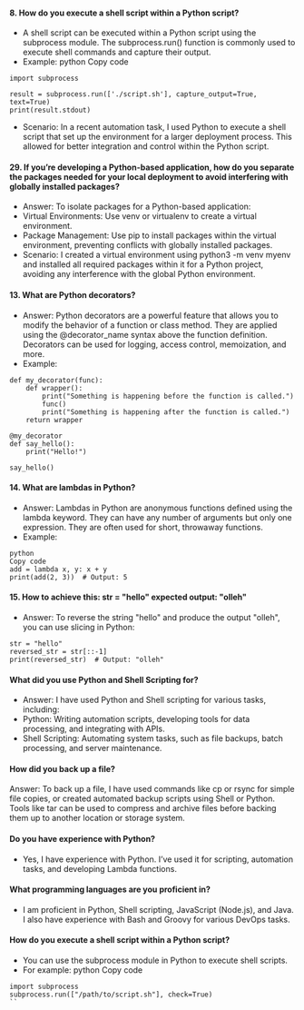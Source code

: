 #### 8. How do you execute a shell script within a Python script?
- A shell script can be executed within a Python script using the subprocess module. The subprocess.run() function is commonly used to execute shell commands and capture their output.
- Example:
python
Copy code
```
import subprocess

result = subprocess.run(['./script.sh'], capture_output=True, text=True)
print(result.stdout)
```
- Scenario: In a recent automation task, I used Python to execute a shell script that set up the environment for a larger deployment process. This allowed for better integration and control within the Python script.

#### 29. If you’re developing a Python-based application, how do you separate the packages needed for your local deployment to avoid interfering with globally installed packages?
- Answer: To isolate packages for a Python-based application:
- Virtual Environments: Use venv or virtualenv to create a virtual environment.
- Package Management: Use pip to install packages within the virtual environment, preventing conflicts with globally installed packages.
- Scenario: I created a virtual environment using python3 -m venv myenv and installed all required packages within it for a Python project, avoiding any interference with the global Python environment.



#### 13. What are Python decorators?
- Answer: Python decorators are a powerful feature that allows you to modify the behavior of a function or class method. They are applied using the @decorator_name syntax above the function definition. Decorators can be used for logging, access control, memoization, and more.
- Example:
```
def my_decorator(func):
    def wrapper():
        print("Something is happening before the function is called.")
        func()
        print("Something is happening after the function is called.")
    return wrapper

@my_decorator
def say_hello():
    print("Hello!")

say_hello()
```
#### 14. What are lambdas in Python?
- Answer: Lambdas in Python are anonymous functions defined using the lambda keyword. They can have any number of arguments but only one expression. They are often used for short, throwaway functions.
- Example:
```
python
Copy code
add = lambda x, y: x + y
print(add(2, 3))  # Output: 5
```
#### 15. How to achieve this: str = "hello" expected output: "olleh"
- Answer: To reverse the string "hello" and produce the output "olleh", you can use slicing in Python:
```
str = "hello"
reversed_str = str[::-1]
print(reversed_str)  # Output: "olleh"
```





#### What did you use Python and Shell Scripting for?
- Answer: I have used Python and Shell scripting for various tasks, including:
- Python: Writing automation scripts, developing tools for data processing, and integrating with APIs.
- Shell Scripting: Automating system tasks, such as file backups, batch processing, and server maintenance.

#### How did you back up a file?
Answer: To back up a file, I have used commands like cp or rsync for simple file copies, or created automated backup scripts using Shell or Python. Tools like tar can be used to compress and archive files before backing them up to another location or storage system.

#### Do you have experience with Python?
- Yes, I have experience with Python. I’ve used it for scripting, automation tasks, and developing Lambda functions.

#### What programming languages are you proficient in?
- I am proficient in Python, Shell scripting, JavaScript (Node.js), and Java. I also have experience with Bash and Groovy for various DevOps tasks.




#### How do you execute a shell script within a Python script?
- You can use the subprocess module in Python to execute shell scripts.
-  For example:
python
Copy code
```
import subprocess
subprocess.run(["/path/to/script.sh"], check=True)
``
